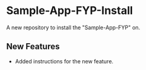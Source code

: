 # Sample-App-FYP-Install

A new repository to install the "Sample-App-FYP" on.

## New Features

- Added instructions for the new feature.
